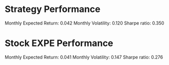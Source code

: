 # Strategy Performance
Monthly Expected Return: 0.042
Monthly Volatility: 0.120
Sharpe ratio: 0.350
# Stock EXPE Performance
Monthly Expected Return: 0.041
Monthly Volatility: 0.147
Sharpe ratio: 0.276
